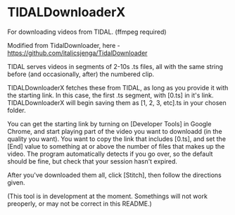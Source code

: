 # TIDALDownloaderX
For downloading videos from TIDAL.
(ffmpeg required)

Modified from TidalDownloader, here - https://github.com/italicsjenga/TidalDownloader

TIDAL serves videos in segments of 2-10s .ts files, all with the same string before (and occasionally, after) the numbered clip.

TIDALDownloaderX fetches these from TIDAL, as long as you provide it with the starting link. In this case, the first .ts segment, with [0.ts] in it's link. TIDALDownloaderX will begin saving them as [1, 2, 3, etc].ts in your chosen folder. 

You can get the starting link by turning on [Developer Tools] in Google Chrome, and start playing part of the video you want to downloadd (in the quality you want). You want to copy the link that includes [0.ts], and set the [End] value to something at or above the number of files that makes up the video. The program automatically detects if you go over, so the default should be fine, but check that your session hasn't expired.

After you've downloaded them all, click [Stitch], then follow the directions given.

(This tool is in development at the moment. Somethings will not work preoperly, or may not be correct in this README.)
